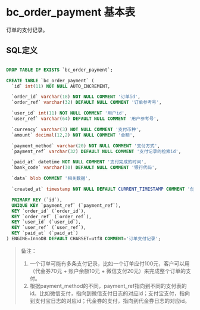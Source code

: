 # bc_order_payment 基本表

订单的支付记录。

## SQL定义

```sql

DROP TABLE IF EXISTS `bc_order_payment`;

CREATE TABLE `bc_order_payment` (
  `id` int(11) NOT NULL AUTO_INCREMENT,

  `order_id` varchar(18) NOT NULL COMMENT '订单id',
  `order_ref` varchar(32) DEFAULT NULL COMMENT '订单参考号',

  `user_id` int(11) NOT NULL COMMENT '用户id',
  `user_ref` varchar(64) DEFAULT NULL COMMENT '用户参考号',

  `currency` varchar(3) NOT NULL COMMENT '支付币种',
  `amount` decimal(12,2) NOT NULL COMMENT '金额',

  `payment_method` varchar(20) NOT NULL COMMENT '支付方式',
  `payment_ref` varchar(32) DEFAULT NULL COMMENT '支付记录的检索id',

  `paid_at` datetime NOT NULL COMMENT '支付完成的时间',
  `bank_code` varchar(30) DEFAULT NULL COMMENT '银行代码',

  `data` blob COMMENT '相关数据',

  `created_at` timestamp NOT NULL DEFAULT CURRENT_TIMESTAMP COMMENT '创建时间',

  PRIMARY KEY (`id`),
  UNIQUE KEY `payment_ref` (`payment_ref`),
  KEY `order_id` (`order_id`),
  KEY `order_ref` (`order_ref`),
  KEY `user_id` (`user_id`),
  KEY `user_ref` (`user_ref`),
  KEY `paid_at` (`paid_at`)
) ENGINE=InnoDB DEFAULT CHARSET=utf8 COMMENT='订单支付记录';

```

> 备注：
> 1. 一个订单可能有多条支付记录，比如一个订单应付100元，客户可以用（代金券70元 + 账户余额10元 + 微信支付20元）来完成整个订单的支付。
> 2. 根据payment_method的不同，payment_ref指向到不同的支付表的id。比如微信支付，指向到微信支付日志的对应id；支付宝支付，指向到支付宝日志的对应id；代金券的支付，指向到代金券日志的对应id。